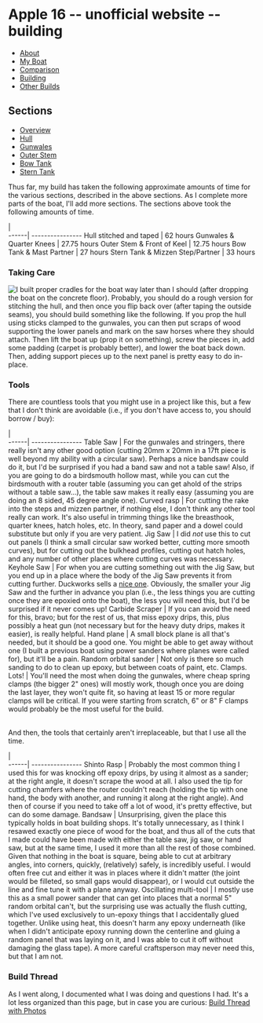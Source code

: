 <style>
#navigation {
display: none;
}

table {
width: auto;
}

</style>

# Apple 16 -- unofficial website -- building

<ul class="menu">
<li><a href="/apple">About</a></li>
<li><a href="/apple/boat.html">My Boat</a></li>
<li><a href="/apple/comparison.html">Comparison</a></li>
<li class="cur"><a href="/apple/building.html">Building</a></li>
<li><a href="/apple/others.html">Other Builds</a></li>
</ul>

## Sections

<ul class="menu">
<li class="cur"><a href="/apple/building.html">Overview</a></li>
<li><a href="/apple/building/hull.html">Hull</a></li>
<li><a href="/apple/building/gunwales.html">Gunwales</a></li>
<li><a href="/apple/building/stem.html">Outer Stem</a></li>
<li><a href="/apple/building/bowtank.html">Bow Tank</a></li>
<li><a href="/apple/building/sterntank.html">Stern Tank</a></li>
</ul>

Thus far, my build has taken the following approximate amounts of time for the various
sections, described in the above sections. As I complete more parts of the boat,
I'll add more sections. The sections above took the following amounts of time.

  |           
------| ----------------
Hull stitched and taped | 62 hours
Gunwales & Quarter Knees | 27.75 hours
Outer Stem & Front of Keel | 12.75 hours
Bow Tank & Mast Partner | 27 hours
Stern Tank & Mizzen Step/Partner | 33 hours

### Taking Care

![I built proper cradles for the boat way later than I should (after dropping the boat on the concrete floor). Probably, you should do a rough version for stitching the hull, and then once you flip back over (after taping the outside seams), you should build something like the following. If you prop the hull using sticks clamped to the gunwales, you can then put scraps of wood supporting the lower panels and mark on the saw horses where they should attach. Then lift the boat up (prop it on something), screw the pieces in, add some padding (carpet is probably better), and lower the boat back down. Then, adding support pieces up to the next panel is pretty easy to do in-place.](/static/apple/IMG_1682.jpeg)

### Tools

There are countless tools that you might use in a project like this, but a few
that I don't think are avoidable (i.e., if you don't have access to, you should borrow / buy):

  |           
------| ----------------
Table Saw | For the gunwales and stringers, there really isn't any other good option (cutting 20mm x 20mm in a 17ft piece is well beyond my ability with a circular saw). Perhaps a nice bandsaw could do it, but I'd be surprised if you had a band saw and not a table saw! Also, if you are going to do a birdsmouth hollow mast, while you can cut the birdsmouth with a router table (assuming you can get ahold of the strips without a table saw...), the table saw makes it really easy (assuming you are doing an 8 sided, 45 degree angle one).
Curved rasp | For cutting the rake into the steps and mizzen partner, if nothing else, I don't think any other tool really can work. It's also useful in trimming things like the breasthook, quarter knees, hatch holes, etc. In theory, sand paper and a dowel could substitute but only if you are very patient.
Jig Saw | I did _not_ use this to cut out panels (I think a small circular saw worked better, cutting more smooth curves), but for cutting out the bulkhead profiles, cutting out hatch holes, and any number of other places where cutting curves was necessary. 
Keyhole Saw | For when you are cutting something out with the Jig Saw, but you end up in a place where the body of the Jig Saw prevents it from cutting further. Duckworks sells a [nice one](https://www.duckworks.com/product-p/wood-157007-.htm). Obviously, the smaller your Jig Saw and the further in advance you plan (i.e., the less things you are cutting once they are epoxied onto the boat), the less you will need this, but I'd be surprised if it never comes up!
Carbide Scraper | If you can avoid the need for this, bravo; but for the rest of us, that miss epoxy drips, this, plus possibly a heat gun (not necessary but for the heavy duty drips, makes it easier), is really helpful.
Hand plane | A small block plane is all that's needed, but it should be a good one. You might be able to get away without one (I built a previous boat using power sanders where planes were called for), but it'll be a pain.
Random orbital sander | Not only is there so much sanding to do to clean up epoxy, but between coats of paint, etc. 
Clamps. Lots! | You'll need the most when doing the gunwales, where cheap spring clamps (the bigger 2" ones) will mostly work, though once you are doing the last layer, they won't quite fit, so having at least 15 or more regular clamps will be critical. If you were starting from scratch, 6" or 8" F clamps would probably be the most useful for the build.

<br/>
And then, the tools that certainly aren't irreplaceable, but that I use all the time.

  |           
------| ----------------
Shinto Rasp | Probably the most common thing I used this for was knocking off epoxy drips, by using it almost as a sander; at the right angle, it doesn't scrape the wood at all. I also used the tip for cutting chamfers where the router couldn't reach (holding the tip with one hand, the body with another, and running it along at the right angle). And then of course if you need to take off a lot of wood, it's pretty effective, but can do some damage.
Bandsaw | Unsurprising, given the place this typically holds in boat building shops. It's totally unnecessary, as I think I resawed exactly one piece of wood for the boat, and thus all of the cuts that I made could have been made with either the table saw, jig saw, or hand saw, but at the same time, I used it more than all the rest of those combined. Given that nothing in the boat is square, being able to cut at arbitrary angles, into corners, quickly, (relatively) safely, is incredibly useful. I would often free cut and either it was in places where it didn't matter (the joint would be filleted, so small gaps would disappear), or I would cut outside the line and fine tune it with a plane anyway.
Oscillating multi-tool | I mostly use this as a small power sander that can get into places that a normal 5" random orbital can't, but the surprising use was actually the flush cutting, which I've used exclusively to un-epoxy things that I accidentally glued together. Unlike using heat, this doesn't harm any epoxy underneath (like when I didn't anticipate epoxy running down the centerline and gluing a random panel that was laying on it, and I was able to cut it off without damaging the glass tape). A more careful craftsperson may never need this, but that I am not.





### Build Thread

As I went along, I documented what I was doing and questions I had. It's a lot
less organized than this page, but in case you are curious: [Build Thread with
Photos](http://forum.woodenboat.com/showthread.php?259432-Campion-Apple-16-Build)

